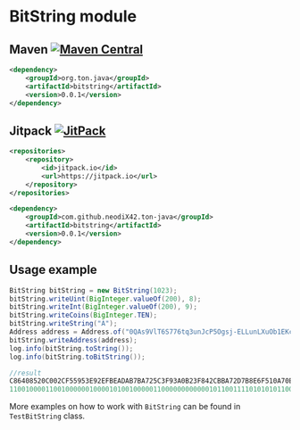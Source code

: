 # BitString module

## Maven [![Maven Central][maven-central-svg]][maven-central]

```xml
<dependency>
    <groupId>org.ton.java</groupId>
    <artifactId>bitstring</artifactId>
    <version>0.0.1</version>
</dependency>
```

## Jitpack [![JitPack][jitpack-svg]][jitpack]

```xml
<repositories>
    <repository>
        <id>jitpack.io</id>
        <url>https://jitpack.io</url>
    </repository>
</repositories>
```

```xml
<dependency>
    <groupId>com.github.neodiX42.ton-java</groupId>
    <artifactId>bitstring</artifactId>
    <version>0.0.1</version>
</dependency>
```

## Usage example

```java
BitString bitString = new BitString(1023);
bitString.writeUint(BigInteger.valueOf(200), 8);
bitString.writeInt(BigInteger.valueOf(200), 9);
bitString.writeCoins(BigInteger.TEN);
bitString.writeString("A");
Address address = Address.of("0QAs9VlT6S776tq3unJcP5Ogsj-ELLunLXuOb1EKcOQi4-QO");
bitString.writeAddress(address);
log.info(bitString.toString());
log.info(bitString.toBitString());

//result
C86408520C002CF55953E92EFBEADAB7BA725C3F93A0B23F842CBBA72D7B8E6F510A70E422E3
1100100001100100000010000101001000001100000000000010110011110101010110010101001111101001001011101111101111101010110110101011011110111010011100100101110000111111100100111010000010110010001111111000010000101100101110111010011100101101011110111000111001101111010100010000101001110000111001000010001011100011
```

More examples on how to work with `BitString` can be found in `TestBitString` class.


[maven-central-svg]: https://img.shields.io/maven-central/v/org.ton.java/bitstring
[maven-central]: https://mvnrepository.com/artifact/org.ton.java/bitstring
[jitpack-svg]: https://jitpack.io/v/neodiX42/ton-java.svg
[jitpack]: https://jitpack.io/#neodiX42/ton-java/bitstring
[ton-svg]: https://img.shields.io/badge/Based%20on-TON-blue
[ton]: https://ton.org